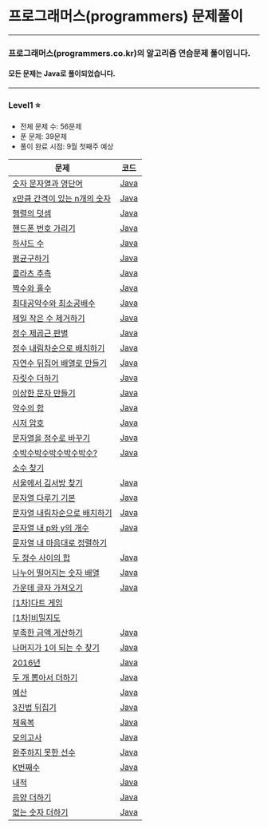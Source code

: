 # 프로그래머스(programmers) 문제풀이
<hr />

### 프로그래머스(programmers.co.kr)의 알고리즘 연습문제 풀이입니다.
####  모든 문제는 Java로 풀이되었습니다.

<hr />

### Level1 ⭐️
- 전체 문제 수: 56문제
- 푼 문제: 39문제
- 풀이 완료 시점: 9월 첫째주 예상


|문제|코드|
|--------------|-------------|
<a href="https://programmers.co.kr/learn/courses/30/lessons/81301">숫자 문자열과 영단어</a>|<a href="https://github.com/saehee15/Programmers/blob/main/Level1/StringToNumber.java">Java</a>|
<a href="https://programmers.co.kr/learn/courses/30/lessons/12954">x만큼 간격이 있는 n개의 숫자</a>|<a href="https://github.com/saehee15/Programmers/blob/main/Level1/XDistanceNNumber.java">Java</a>|
<a href="https://school.programmers.co.kr/learn/courses/30/lessons/12950">행렬의 덧셈</a>|<a href="https://github.com/saehee15/Programmers/blob/main/Level1/MatrixSum.java">Java</a>|
<a href="https://school.programmers.co.kr/learn/courses/30/lessons/12948">핸드폰 번호 가리기</a>|<a href="https://github.com/saehee15/Programmers/blob/main/Level1/PhoneNumber.java">Java</a>|
<a href="https://school.programmers.co.kr/learn/courses/30/lessons/12947">하샤드 수</a>|<a href="https://github.com/saehee15/Programmers/blob/main/Level1/HarshadNumber.java">Java</a>|
<a href="https://school.programmers.co.kr/learn/courses/30/lessons/12944">평균구하기</a>|<a href="https://github.com/saehee15/Programmers/blob/main/Level1/Average.java">Java</a>|
<a href="https://school.programmers.co.kr/learn/courses/30/lessons/12943">콜라츠 추측</a>|<a href="https://github.com/saehee15/Programmers/blob/main/Level1/Collatz.java">Java</a>|
<a href="https://school.programmers.co.kr/learn/courses/30/lessons/12937">짝수와 홀수</a>|<a href="https://github.com/saehee15/Programmers/blob/main/Level1/EvenAndOdd.java">Java</a>|
<a href="https://school.programmers.co.kr/learn/courses/30/lessons/12940">최대공약수와 최소공배수</a>|<a href="https://github.com/saehee15/Programmers/blob/main/Level1/GCDAndLCM.java">Java</a>|
<a href="https://school.programmers.co.kr/learn/courses/30/lessons/12935">제일 작은 수 제거하기</a>|<a href="https://github.com/saehee15/Programmers/blob/main/Level1/MinNumberRemove.java">Java</a>|
<a href="https://school.programmers.co.kr/learn/courses/30/lessons/12934">정수 제곱근 판별</a>|<a href="https://github.com/saehee15/Programmers/blob/main/Level1/Checksquare_root.java">Java</a>|
<a href="https://school.programmers.co.kr/learn/courses/30/lessons/12933">정수 내림차순으로 배치하기</a>|<a href="https://github.com/saehee15/Programmers/blob/main/Level1/NumberDesc.java">Java</a>|
<a href="https://school.programmers.co.kr/learn/courses/30/lessons/12932">자연수 뒤집어 배열로 만들기</a>|<a href="https://github.com/saehee15/Programmers/blob/main/Level1/NumberReverse.java">Java</a>|
<a href="https://school.programmers.co.kr/learn/courses/30/lessons/12931">자릿수 더하기</a>|<a href="https://github.com/saehee15/Programmers/blob/main/Level1/SumDigit.java">Java</a>|
<a href="https://school.programmers.co.kr/learn/courses/30/lessons/12930">이상한 문자 만들기</a>|<a href="https://github.com/saehee15/Programmers/blob/main/Level1/WeirdString.java">Java</a>|
<a href="https://school.programmers.co.kr/learn/courses/30/lessons/12928">약수의 합</a>|<a href="https://github.com/saehee15/Programmers/blob/main/Level1/SumDivisor.java">Java</a>|
<a href="https://school.programmers.co.kr/learn/courses/30/lessons/12926">시저 암호</a>|<a href="https://github.com/saehee15/Programmers/blob/main/Level1/Caesar.java">Java</a>|
<a href="https://school.programmers.co.kr/learn/courses/30/lessons/12925">문자열을 정수로 바꾸기</a>|<a href="https://github.com/saehee15/Programmers/blob/main/Level1/StringToNumber1.java">Java</a>|
<a href="https://school.programmers.co.kr/learn/courses/30/lessons/12922">수박수박수박수박수박수?</a>|<a href="https://github.com/saehee15/Programmers/blob/main/Level1/Watermelon.java">Java</a>|
<a href="https://school.programmers.co.kr/learn/courses/30/lessons/12921">소수 찾기</a>|<a href=""></a>|
<a href="https://school.programmers.co.kr/learn/courses/30/lessons/12919">서울에서 김서방 찾기</a>|<a href="https://github.com/saehee15/Programmers/blob/main/Level1/FindKim.java">Java</a>|
<a href="https://school.programmers.co.kr/learn/courses/30/lessons/12918">문자열 다루기 기본</a>|<a href="https://github.com/saehee15/Programmers/blob/main/Level1/StringControl.java">Java</a>|
<a href="https://school.programmers.co.kr/learn/courses/30/lessons/12917">문자열 내림차순으로 배치하기</a>|<a href="https://github.com/saehee15/Programmers/blob/main/Level1/CharacterDesc.java">Java</a>|
<a href="https://school.programmers.co.kr/learn/courses/30/lessons/12916">문자열 내 p와 y의 개수</a>|<a href="https://github.com/saehee15/Programmers/blob/main/Level1/PAndYCount.java">Java</a>|
<a href="">문자열 내 마음대로 정렬하기</a>|<a href=""></a>|
<a href="https://school.programmers.co.kr/learn/courses/30/lessons/12912">두 정수 사이의 합</a>|<a href="https://github.com/saehee15/Programmers/blob/main/Level1/Sum.java">Java</a>|
<a href="https://school.programmers.co.kr/learn/courses/30/lessons/12910">나누어 떨어지는 숫자 배열</a>|<a href="https://github.com/saehee15/Programmers/blob/main/Level1/Divisible.java">Java</a>|
<a href="https://school.programmers.co.kr/learn/courses/30/lessons/12903">가운데 글자 가져오기</a>|<a href="https://github.com/saehee15/Programmers/blob/main/Level1/MiddleCharacter.java">Java</a>|
<a href="">[1차]다트 게임</a>|<a href=""></a>|
<a href="">[1차]비밀지도</a>|<a href=""></a>|
<a href="https://school.programmers.co.kr/learn/courses/30/lessons/82612">부족한 금액 게산하기</a>|<a href="https://github.com/saehee15/Programmers/blob/main/Level1/PriceCalculate.java">Java</a>|
<a href="https://school.programmers.co.kr/learn/courses/30/lessons/87389">나머지가 1이 되는 수 찾기</a>|<a href="https://github.com/saehee15/Programmers/blob/main/Level1/Division1.java">Java</a>|
<a href="https://school.programmers.co.kr/learn/courses/30/lessons/12901">2016년</a>|<a href="https://github.com/saehee15/Programmers/blob/main/Level1/Years2016.java">Java</a>|
<a href="https://school.programmers.co.kr/learn/courses/30/lessons/68644">두 개 뽑아서 더하기</a>|<a href="https://github.com/saehee15/Programmers/blob/main/Level1/TwoNumbersSum.java">Java</a>|
<a href="https://school.programmers.co.kr/learn/courses/30/lessons/12982">예산</a>|<a href="https://github.com/saehee15/Programmers/blob/main/Level1/Budget.java">Java</a>|
<a href="https://school.programmers.co.kr/learn/courses/30/lessons/68935">3진법 뒤집기</a>|<a href="https://github.com/saehee15/Programmers/blob/main/Level1/Ternary.java">Java</a>|
<a href="https://school.programmers.co.kr/learn/courses/30/lessons/42862">체육복</a>|<a href="https://github.com/saehee15/Programmers/blob/main/Level1/GymSuit.java">Java</a>|
<a href="https://school.programmers.co.kr/learn/courses/30/lessons/42840">모의고사</a>|<a href="https://github.com/saehee15/Programmers/blob/main/Level1/MockExam.java">Java</a>|
<a href="https://school.programmers.co.kr/learn/courses/30/lessons/42576">완주하지 못한 선수</a>|<a href="https://github.com/saehee15/Programmers/blob/main/Level1/NotFinish.java">Java</a>|
<a href="https://school.programmers.co.kr/learn/courses/30/lessons/42748">K번째수</a>|<a href="https://github.com/saehee15/Programmers/blob/main/Level1/K.java">Java</a>|
<a href="https://school.programmers.co.kr/learn/courses/30/lessons/70128">내적</a>|<a href="https://github.com/saehee15/Programmers/blob/main/Level1/MultiplySum.java">Java</a>|
<a href="https://school.programmers.co.kr/learn/courses/30/lessons/76501">음양 더하기</a>|<a href="https://github.com/saehee15/Programmers/blob/main/Level1/Sum1.java">Java</a>|
<a href="https://school.programmers.co.kr/learn/courses/30/lessons/86051">없는 숫자 더하기</a>|<a href="https://github.com/saehee15/Programmers/blob/main/Level1/NoNumberSum.java">Java</a>|
